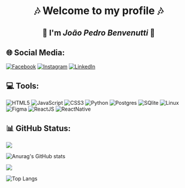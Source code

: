<div align="center"> 
  
 # 🎶 Welcome to my profile 🎶
  
 ## 🎸 I'm  ***João Pedro Benvenutti*** 🎸

</div>

## 🌐 Social Media:
[![Facebook](https://img.shields.io/badge/Facebook-%23000000.svg?logo=Facebook&logoColor=white)](https://facebook.com/joaopedro.benvenutti.5) 
[![Instagram](https://img.shields.io/badge/Instagram-%23000000.svg?logo=Instagram&logoColor=white)](https://instagram.com/joaobenvenutti_) 
[![LinkedIn](https://img.shields.io/badge/LinkedIn-%23000000.svg?logo=linkedin&logoColor=white)](https://linkedin.com/in/joao-benvenutti) 

## 💻 Tools:
![HTML5](https://img.shields.io/badge/html5-%23000000.svg?style=for-the-badge&logo=html5&logoColor=white) ![JavaScript](https://img.shields.io/badge/javascript-%23000000.svg?style=for-the-badge&logo=javascript&logoColor=white) ![CSS3](https://img.shields.io/badge/css3-%23000000.svg?style=for-the-badge&logo=css3&logoColor=white) ![Python](https://img.shields.io/badge/python-%23000000.svg?style=for-the-badge&logo=python&logoColor=white) ![Postgres](https://img.shields.io/badge/postgres-%23000000.svg?style=for-the-badge&logo=postgresql&logoColor=white) ![SQlite](https://img.shields.io/badge/SQlite-%23000000.svg?style=for-the-badge&logo=SQlite&logoColor=white) ![Linux](https://img.shields.io/badge/Linux-%23000000.svg?style=for-the-badge&logo=Linux&logoColor=white) ![Figma](https://img.shields.io/badge/figma-%23000000.svg?style=for-the-badge&logo=figma&logoColor=white) ![ReactJS](https://img.shields.io/badge/react-%23000000.svg?style=for-the-badge&logo=react&logoColor=white) ![ReactNative](https://img.shields.io/badge/React%20Native-%23000000.svg?style=for-the-badge&logo=react&logoColor=white)

## 📊 GitHub Status:

![](https://github-readme-streak-stats.herokuapp.com/?user=Joaopbcardoso&theme=tokyonight&hide_border=false)

![Anurag's GitHub stats](https://github-readme-stats.vercel.app/api?username=Joaopbcardoso&show_icons=true&theme=tokyonight)

[![](https://visitcount.itsvg.in/api?id=Joaopbcardoso&icon=0&color=0)](https://visitcount.itsvg.in)

![Top Langs](https://github-readme-stats.vercel.app/api/top-langs/?username=Joaopbcardoso&langs_count=8)
